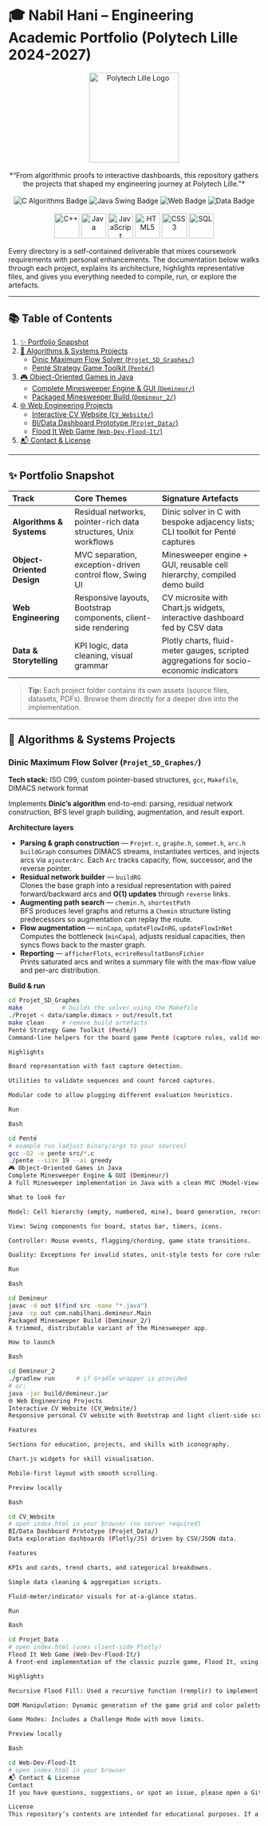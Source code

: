 # 🎓 Nabil Hani – Engineering Academic Portfolio (Polytech Lille 2024-2027)
<div align="center">
  <img src="[https://upload.wikimedia.org/wikipedia/fr/thumb/4/45/Logo_Polytech_Lille.svg/512px-Logo_Polytech_Lille.svg.png](https://www.google.com/url?sa=i&url=https%3A%2F%2Fwww.usinenouvelle.com%2Farticle%2Fpolytech-lille.N313913&psig=AOvVaw31408VbKi33XPP3GjvNjRL&ust=1760906912290000&source=images&cd=vfe&opi=89978449&ved=0CBUQjRxqFwoTCNjt88rPrpADFQAAAAAdAAAAABAL)" alt="Polytech Lille Logo" width="180" />
  <br/><br/>
  *“From algorithmic proofs to interactive dashboards, this repository gathers the projects that shaped my engineering journey at Polytech Lille.”*
  <br/><br/>
  <img src="https://img.shields.io/badge/Low%20Level-C%20%26%20Algorithms-00599C?style=for-the-badge&logo=c&logoColor=white" alt="C Algorithms Badge" />
  <img src="https://img.shields.io/badge/Object%20Oriented-Java%20%26%20Swing-E76F00?style=for-the-badge&logo=java&logoColor=white" alt="Java Swing Badge" />
  <img src="https://img.shields.io/badge/Web-HTML5%20%7C%20CSS3%20%7C%20JS-E34F26?style=for-the-badge&logo=html5&logoColor=white" alt="Web Badge" />
  <img src="https://img.shields.io/badge/Data-BI%20Dashboards-4B8BBE?style=for-the-badge&logo=plotly&logoColor=white" alt="Data Badge" />
  <br/><br/>
  <img src="https://cdn.jsdelivr.net/gh/devicons/devicon/icons/cplusplus/cplusplus-original.svg" alt="C++" height="50" />
  <img src="https://cdn.jsdelivr.net/gh/devicons/devicon/icons/java/java-original.svg" alt="Java" height="50" />
  <img src="https://cdn.jsdelivr.net/gh/devicons/devicon/icons/javascript/javascript-original.svg" alt="JavaScript" height="50" />
  <img src="https://cdn.jsdelivr.net/gh/devicons/devicon/icons/html5/html5-original.svg" alt="HTML5" height="50" />
  <img src="https://cdn.jsdelivr.net/gh/devicons/devicon/icons/css3/css3-original.svg" alt="CSS3" height="50" />
  <img src="https://cdn.jsdelivr.net/gh/devicons/devicon/icons/mysql/mysql-original.svg" alt="SQL" height="50" />
</div>

Every directory is a self-contained deliverable that mixes coursework requirements with personal enhancements. The documentation below walks through each project, explains its architecture, highlights representative files, and gives you everything needed to compile, run, or explore the artefacts.

---
## 📚 Table of Contents
1. [✨ Portfolio Snapshot](#-portfolio-snapshot)
2. [🧠 Algorithms & Systems Projects](#-algorithms--systems-projects)
   - [Dinic Maximum Flow Solver (`Projet_SD_Graphes/`)](#dinic-maximum-flow-solver-projet_sd_graphes)
   - [Penté Strategy Game Toolkit (`Penté/`)](#penté-strategy-game-toolkit-penté)
3. [🎮 Object-Oriented Games in Java](#-object-oriented-games-in-java)
   - [Complete Minesweeper Engine & GUI (`Demineur/`)](#complete-minesweeper-engine--gui-demineur)
   - [Packaged Minesweeper Build (`Demineur_2/`)](#packaged-minesweeper-build-demineur_2)
4. [🌐 Web Engineering Projects](#-web-engineering-projects)
   - [Interactive CV Website (`CV_Website/`)](#interactive-cv-website-cv_website)
   - [BI/Data Dashboard Prototype (`Projet_Data/`)](#bidata-dashboard-prototype-projet_data)
   - [Flood It Web Game (`Web-Dev-Flood-It/`)](#flood-it-web-game-web-dev-flood-it)
5. [📬 Contact & License](#-contact--license)

---
## ✨ Portfolio Snapshot

| Track | Core Themes | Signature Artefacts |
| :--- | :--- | :--- |
| **Algorithms & Systems** | Residual networks, pointer-rich data structures, Unix workflows | Dinic solver in C with bespoke adjacency lists; CLI toolkit for Penté captures |
| **Object-Oriented Design** | MVC separation, exception-driven control flow, Swing UI | Minesweeper engine + GUI, reusable cell hierarchy, compiled demo build |
| **Web Engineering** | Responsive layouts, Bootstrap components, client-side rendering | CV microsite with Chart.js widgets, interactive dashboard fed by CSV data |
| **Data & Storytelling** | KPI logic, data cleaning, visual grammar | Plotly charts, fluid-meter gauges, scripted aggregations for socio-economic indicators |

> **Tip:** Each project folder contains its own assets (source files, datasets, PDFs). Browse them directly for a deeper dive into the implementation.

---
## 🧠 Algorithms & Systems Projects

### Dinic Maximum Flow Solver (`Projet_SD_Graphes/`)
**Tech stack:** ISO C99, custom pointer-based structures, `gcc`, `Makefile`, DIMACS network format

Implements **Dinic’s algorithm** end-to-end: parsing, residual network construction, BFS level graph building, augmentation, and result export.

**Architecture layers**
- **Parsing & graph construction** — `Projet.c`, `graphe.h`, `sommet.h`, `arc.h`  
  `buildGraph` consumes DIMACS streams, instantiates vertices, and injects arcs via `ajouterArc`. Each `Arc` tracks capacity, flow, successor, and the reverse pointer.
- **Residual network builder** — `buildRG`  
  Clones the base graph into a residual representation with paired forward/backward arcs and **O(1) updates** through `reverse` links.
- **Augmenting path search** — `chemin.h`, `shortestPath`  
  BFS produces level graphs and returns a `Chemin` structure listing predecessors so augmentation can replay the route.
- **Flow augmentation** — `minCapa`, `updateFlowInRG`, `updateFlowInNet`  
  Computes the bottleneck (`minCapa`), adjusts residual capacities, then syncs flows back to the master graph.
- **Reporting** — `afficherFlots`, `ecrireResultatDansFichier`  
  Prints saturated arcs and writes a summary file with the max-flow value and per-arc distribution.

**Build & run**
```bash
cd Projet_SD_Graphes
make           # builds the solver using the Makefile
./Projet < data/sample.dimacs > out/result.txt
make clean     # remove build artefacts
Penté Strategy Game Toolkit (Penté/)
Command-line helpers for the board game Penté (capture rules, valid moves, simple heuristics).

Highlights

Board representation with fast capture detection.

Utilities to validate sequences and count forced captures.

Modular code to allow plugging different evaluation heuristics.

Run

Bash

cd Penté
# example run (adjust binary/args to your sources)
gcc -O2 -o pente src/*.c
./pente --size 19 --ai greedy
🎮 Object-Oriented Games in Java
Complete Minesweeper Engine & GUI (Demineur/)
A full Minesweeper implementation in Java with a clean MVC (Model-View-Controller) split.

What to look for

Model: Cell hierarchy (empty, numbered, mine), board generation, recursive flood-fill.

View: Swing components for board, status bar, timers, icons.

Controller: Mouse events, flagging/chording, game state transitions.

Quality: Exceptions for invalid states, unit-style tests for core rules.

Run

Bash

cd Demineur
javac -d out $(find src -name "*.java")
java -cp out com.nabilhani.demineur.Main
Packaged Minesweeper Build (Demineur_2/)
A trimmed, distributable variant of the Minesweeper app.

How to launch

Bash

cd Demineur_2
./gradlew run      # if Gradle wrapper is provided
# or:
java -jar build/demineur.jar
🌐 Web Engineering Projects
Interactive CV Website (CV_Website/)
Responsive personal CV website with Bootstrap and light client-side scripting.

Features

Sections for education, projects, and skills with iconography.

Chart.js widgets for skill visualisation.

Mobile-first layout with smooth scrolling.

Preview locally

Bash

cd CV_Website
# open index.html in your browser (no server required)
BI/Data Dashboard Prototype (Projet_Data/)
Data exploration dashboards (Plotly/JS) driven by CSV/JSON data.

Features

KPIs and cards, trend charts, and categorical breakdowns.

Simple data cleaning & aggregation scripts.

Fluid-meter/indicator visuals for at-a-glance status.

Run

Bash

cd Projet_Data
# open index.html (uses client-side Plotly)
Flood It Web Game (Web-Dev-Flood-It/)
A front-end implementation of the classic puzzle game, Flood It, using core web technologies.

Highlights

Recursive Flood Fill: Used a recursive function (remplir) to implement the core game mechanic of propagating the selected color to adjacent cells of the same color.

DOM Manipulation: Dynamic generation of the game grid and color palette based on user configuration inputs.

Game Modes: Includes a Challenge Mode with move limits.

Preview locally

Bash

cd Web-Dev-Flood-It
# open index.html in your browser
📬 Contact & License
Contact
If you have questions, suggestions, or spot an issue, please open a GitHub issue in this repository.

License
This repository’s contents are intended for educational purposes. If a LICENSE file is present in a project subfolder, it supersedes this note for that sub-project.

